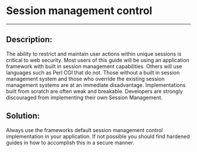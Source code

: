 # Session management control
-------

## Description:

The ability to restrict and maintain user actions within unique sessions is critical to
web security. Most users of this guide will be using an application framework with built
in session management capabilities. Others will use languages such as Perl CGI that do not.
Those without a built in session management system and those who override the existing
session management systems are at an immediate disadvantage. Implementations built from
scratch are often weak and breakable. Developers are strongly discouraged from
implementing their own Session Management.

## Solution:

Always use the frameworks default session management control implementation
in your application. If not possible you should find hardened guides in how to accomplish
this in a secure manner.
